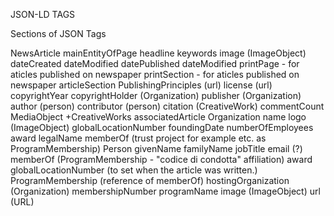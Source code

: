 JSON-LD TAGS

Sections of JSON Tags

NewsArticle
    mainEntityOfPage
    headline
    keywords
    image (ImageObject)
    dateCreated
    dateModified
    datePublished
    dateModified
    printPage - for aticles published on newspaper
    printSection - for aticles published on newspaper
    articleSection
    PublishingPrinciples (url)
    license (url)
    copyrightYear
    copyrightHolder (Organization)
    publisher (Organization)
    author (person)
    contributor (person)
    citation (CreativeWork)
    commentCount
MediaObject
    +CreativeWorks
    associatedArticle
Organization
    name
    logo (ImageObject)
    globalLocationNumber
    foundingDate
    numberOfEmployees
    award
    legalName
    memberOf (trust project for example etc. as ProgramMembership)
Person
    givenName
    familyName
    jobTitle
    email (?)
    memberOf (ProgramMembership - "codice di condotta" affiliation)
    award
    globalLocationNumber (to set when the article was written.)
ProgramMembership (reference of memberOf)
    hostingOrganization (Organization)
    membershipNumber
    programName
    image (ImageObject)
    url (URL)
